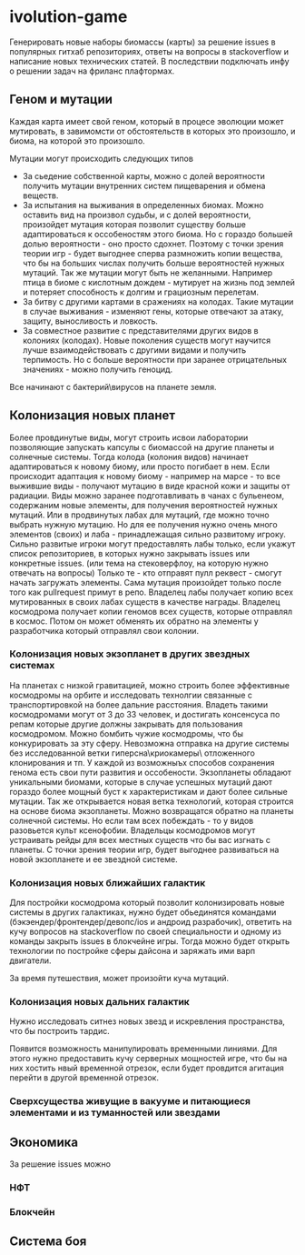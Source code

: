 # ivolution-game


Генерировать новые наборы биомассы (карты) за решение issues в популярных гитхаб репозиториях, ответы на вопросы в stackoverflow и написание новых технических статей.
В последствии подключать инфу о решении задач на фриланс плафтормах.

## Геном и мутации

Каждая карта имеет свой геном, который в процесе эволюции может мутировать, в завимомсти от обстоятельств в которых это произошло, и биома, на которой это произошло.

Мутации могут происходить следующих типов
- За сьедение собственной карты, можно с долей вероятности получить мутации внутренних систем пищеварения и обмена веществ.
- За испытания на выживания в определенных биомах. Можно оставить вид на произвол судьбы, и с долей вероятности, произойдет мутация которая позволит существу больше адаптироваться к оссобеностям этого биома. Но с гораздо большей долью вероятности - оно просто сдохнет. Поэтому с точки зрения теории игр - будет выгоднее сперва размножить копии вещества, что бы на больших числах получить больше вероятностей нужных мутаций. Так же мутации могут быть не желанными. Например птица в биоме с кислотным дождем - мутирует на жизнь под землей и потеряет способность к долгим и грациозным перелетам.
- За битву с другими картами в сражениях на колодах. Такие мутации в случае выживания - изменяют гены, которые отвечают за атаку, защиту, выносливость и ловкость.
- За совместное развитие с представителями других видов в колониях (колодах). Новые поколения существ могут научится лучше взаимодействовать с другими видами и получить терпимость. Но с больше вероятности при заранее отрицательных значениях - можно получить геноцид.

Все начинают с бактерий\вирусов на планете земля.



## Колонизация новых планет

Более провдинутые виды, могут строить исвои лаборатории позволяющие запускать капсулы с биомассой на другие планеты и солнечные системы.
Тогда колода (колония видов) начинает адаптироваться к новому биому, или просто погибает в нем.
Если происходит адаптация к новому биому - например на марсе - то все выжившие виды - получают мутацию в виде красной кожи и защиты от радиации.
Виды можно заранее подготавливать в чанах с бульенеом, содержаним новые элементы, для получения вероятностей нужных мутаций. Или в продвинутых лабах для мутаций, где можно точно выбрать нужную мутацию. Но для ее получения нужно очень много элементов (своих) и лаба - принадлежащая сильно развитому игроку.
Сильно развитые игроки могут предоставлять лабы только, если укажут список репозиториев, в которых нужно закрывать issues или конкретные issues. (или тема на стековерфлоу, на которую нужно отвечать на вопросы) Только те - кто отправят пулл реквест - смогут начать загружать элементы. Сама мутация произойдет только после того как pullrequest примут в репо.
Владелец лабы получает копию всех мутированных в своих лабах существ в качестве награды.
Владелец космодрома получает копии геномов всех существ, которые отправлял в космос. Потом он может обменять их обратно на элементы у разработчика который отправлял свои колонии.

### Колонизация новых экзопланет в других звездных системах

На планетах с низкой гравитацией, можно строить более эффективные космодромы на орбите и исследовать технолгии связанные с транспортировкой на более дальние расстояния. Владеть такими космодромами могут от 3 до 33 человек, и достигать консенсуса по репам которые другие должны закрывать для пользования космодромом.
Можно бомбить чужие космодромы, что бы конкурировать за эту сферу.
Невозможна отправка на другие системы без исследованной ветки гиперсна\криокамеры\ отложенного клонирования и тп. У каждой из возможныъх способов сохранения генома есть свои пути развития и оссобености.
Экзопланеты обладают уникальными биомами, которые в случае успешных мутаций дают гораздо более мощный буст к характеристикам и дают более сильные мутации. 
Так же открывается новая ветка технологий, которая строится на основе биома экзопланеты.
Можно возвращатся обратно на планеты солнечной системы. Но если там всех побеждать - то у видов разовьется культ ксенофобии. Владельцы космодромов могут устраивать рейды для всех местных существ что бы вас изгнать с планеты.
С точки зрения теории игр, будет выгоднее развиваться на новой экзопланете и ее звездной системе. 

### Колонизация новых ближайших галактик

Для постройки космодрома который позволит колонизировать новые системы в других галактиках, нужно будет обьединятся командами (бэкэендер/фронтендер/девопс/ios и андроид разрабочик), ответить на кучу вопросов на stackoverflow по своей специальности и одному из команды закрыть issues в блокчейне игры. Тогда можно будет открыть технологии по постройке сферы дайсона и заряжать ими варп двигатели.

За время путешествия, может произойти куча мутаций.

### Колонизация новых дальних галактик

Нужно исследовать ситнез новых звезд и искревления пространства, что бы построить тардис.

Появится возможность манипулировать временными линиями.
Для этого нужно предоставить кучу серверных мощностей игре, что бы на них хостить нвый временной отрезок, если будет провдится агитация перейти в другой временной отрезок.

### Сверхсущества живущие в вакууме и питающиеся элементами и из туманностей или звездами

## Экономика

За решение issues можно 


### НФТ

### Блокчейн

## Cистема боя
